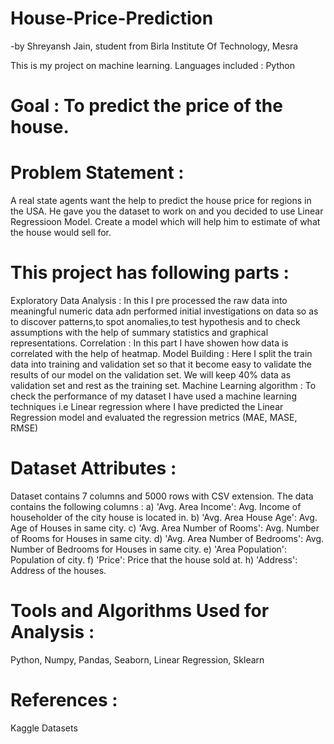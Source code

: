 # House-Price-Prediction
-by Shreyansh Jain, student from Birla Institute Of Technology, Mesra

This is my project on machine learning. Languages included : Python

# Goal : To predict the price of the house.

# Problem Statement :
A real state agents want the help to predict the house price for regions in the USA. He gave you the dataset to work on and you decided to use Linear Regressioon Model. Create a model which will help him to estimate of what the house would sell for.

# This project has following parts :
Exploratory Data Analysis : In this I pre processed the raw data into meaningful numeric data adn performed initial investigations on data so as to discover patterns,to spot anomalies,to test hypothesis and to check assumptions with the help of summary statistics and graphical representations.
Correlation : In this part I have showen how data is correlated with the help of heatmap.
Model Building : Here I split the train data into training and validation set so that it become easy to validate the results of our model on the validation set. We will keep 40% data as validation set and rest as the training set.
Machine Learning algorithm : To check the performance of my dataset I have used a machine learning techniques i.e Linear regression where I have predicted the Linear Regression model and evaluated the regression metrics (MAE, MASE, RMSE)
# Dataset Attributes :
Dataset contains 7 columns and 5000 rows with CSV extension. The data contains the following columns :
a) 'Avg. Area Income': Avg. Income of householder of the city house is located in. b) 'Avg. Area House Age': Avg. Age of Houses in same city. c) 'Avg. Area Number of Rooms': Avg. Number of Rooms for Houses in same city. d) 'Avg. Area Number of Bedrooms': Avg. Number of Bedrooms for Houses in same city. e) 'Area Population': Population of city. f) 'Price': Price that the house sold at. h) 'Address': Address of the houses.

# Tools and Algorithms Used for Analysis :
Python, Numpy, Pandas, Seaborn, Linear Regression, Sklearn

# References :
Kaggle Datasets
